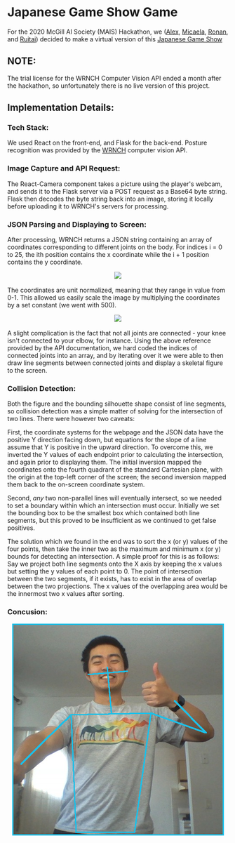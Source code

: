 # Japanese Game Show Game

For the 2020 McGill AI Society (MAIS) Hackathon, we ([Alex](https://github.com/allu5662), [Micaela](https://github.com/mgraiver), [Ronan](https://github.com/RonanAlmeida), and [Ruitai](https://github.com/ruitaiS)) decided to make a virtual version of this [Japanese Game Show](https://youtu.be/6ioiMXKpHxI)

## NOTE:
The trial license for the WRNCH Computer Vision API ended a month after the hackathon, so unfortunately there is no live version of this project.

## Implementation Details:

### Tech Stack:
We used React on the front-end, and Flask for the back-end. Posture recognition was provided by the [WRNCH](https://wrnch.ai/) computer vision API.

<!-- TODO: List the libraries used -->

### Image Capture and API Request:
The React-Camera component takes a picture using the player's webcam, and sends it to the Flask server via a POST request as a Base64 byte string. Flask then decodes the byte string back into an image, storing it locally before uploading it to WRNCH's servers for processing. 

### JSON Parsing and Displaying to Screen:

After processing, WRNCH returns a JSON string containing an array of coordinates corresponding to different joints on the body. For indices i = 0 to 25, the ith position contains the x coordinate while the i + 1 position contains the y coordinate.

<p align="center">
  <img src="https://devportal.wrnch.ai/assets/coord_spaces_2D-9b4c3afa7bf52fa585afd6b1fd3e944c30418964e6376d45722a22dc4c4b7ce1.png">
</p>
 The coordinates are unit normalized, meaning that they range in value from 0-1. This allowed us easily scale the image by multiplying the coordinates by a set constant (we went with 500).

<p align="center">
    <img src="https://devportal.wrnch.ai/assets/j25_body_joints-4ef1dbefbe34c98952cc14df51e8074ebe3bbb1fed4bc53f66943e23451aa29c.png">
</p>
A slight complication is the fact that not all joints are connected - your knee isn't connected to your elbow, for instance. Using the above reference provided by the API documentation, we hard coded the indices of connected joints into an array, and by iterating over it we were able to then draw line segments between connected joints and display a skeletal figure to the screen.

### Collision Detection:
Both the figure and the bounding silhouette shape consist of line segments, so collision detection was a simple matter of solving for the intersection of two lines. There were however two caveats:

First, the coordinate systems for the webpage and the JSON data have the positive Y direction facing down, but equations for the slope of a line assume that Y is positive in the upward direction. To overcome this, we inverted the Y values of each endpoint prior to calculating the intersection, and again prior to displaying them. The initial inversion mapped the coordinates onto the fourth quadrant of the standard Cartesian plane, with the origin at the top-left corner of the screen; the second inversion mapped them back to the on-screen coordinate system.

Second, *any* two non-parallel lines will eventually intersect, so we needed to set a boundary within which an intersection must occur. Initially we set the bounding box to be the smallest box which contained both line segments, but this proved to be insufficient as we continued to get false positives. 

<!-- Image describing the false collisions -->

The solution which we found in the end was to sort the x (or y) values of the four points, then take the inner two as the maximum and minimum x (or y) bounds for detecting an intersection. A simple proof for this is as follows: Say we project both line segments onto the X axis by keeping the x values but setting the y values of each point to 0. The point of intersection between the two segments, if it exists, has to exist in the area of overlap between the two projections. The x values of the overlapping area would be the innermost two x values after sorting.

<!-- Diagram for the proof -->
<!-- Also maybe write it better -->

### Concusion:

<p align="center"><img src="yay.png"></p>
